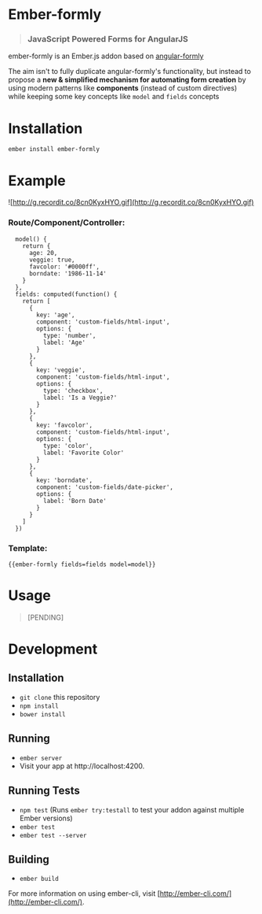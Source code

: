 # Ember-formly

> ### JavaScript Powered Forms for AngularJS

ember-formly is an Ember.js addon based on [angular-formly](https://github.com/formly-js/angular-formly)

The aim isn't to fully duplicate angular-formly's functionality, but instead to propose a **new & simplified mechanism for automating form creation** by using modern patterns like **components** (instead of custom directives) while keeping some key concepts like `model` and `fields` concepts

# Installation

```
ember install ember-formly
```

# Example

![http://g.recordit.co/8cn0KyxHYO.gif](http://g.recordit.co/8cn0KyxHYO.gif)

### Route/Component/Controller:

```
  model() {
    return {
      age: 20,
      veggie: true,
      favcolor: '#0000ff',
      borndate: '1986-11-14'
    }
  },
  fields: computed(function() {
    return [
      {
        key: 'age',
        component: 'custom-fields/html-input',
        options: {
          type: 'number',
          label: 'Age'
        }
      },
      {
        key: 'veggie',
        component: 'custom-fields/html-input',
        options: {
          type: 'checkbox',
          label: 'Is a Veggie?'
        }
      },
      {
        key: 'favcolor',
        component: 'custom-fields/html-input',
        options: {
          type: 'color',
          label: 'Favorite Color'
        }
      },
      {
        key: 'borndate',
        component: 'custom-fields/date-picker',
        options: {
          label: 'Born Date'
        }
      }
    ]
  })
```

### Template:

```
{{ember-formly fields=fields model=model}}
```

# Usage

> [PENDING]

# Development

## Installation

* `git clone` this repository
* `npm install`
* `bower install`

## Running

* `ember server`
* Visit your app at http://localhost:4200.

## Running Tests

* `npm test` (Runs `ember try:testall` to test your addon against multiple Ember versions)
* `ember test`
* `ember test --server`

## Building

* `ember build`

For more information on using ember-cli, visit [http://ember-cli.com/](http://ember-cli.com/).
